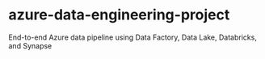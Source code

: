 # azure-data-engineering-project
End-to-end Azure data pipeline using Data Factory, Data Lake, Databricks, and Synapse
